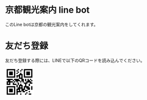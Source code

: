 # 京都観光案内 line bot
このLine botは京都の観光案内をしてくれます。

# 友だち登録
友だち登録する際には、LINEで以下のQRコードを読み込んでください。

![QRコード](https://github.com/HayashiTakeshi/line-bot/blob/master/qr%E3%82%B3%E3%83%BC%E3%83%89.png?raw=true)
